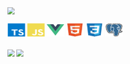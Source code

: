 
<div>
<!--  <img height="180em" src="https://github-readme-stats.vercel.app/api?username=dantelyro&show_icons=true&theme=dracula&include_all_commits=true&count_private=true" /> -->
  <img height="180em" src="https://github-readme-stats.vercel.app/api/top-langs/?username=dantelyro&layout=compact&theme=dracula" />
</div>

<div style="display: inline_block"><br>
<img align="center" alt="dante-Ts" height="30" width="40" src="https://raw.githubusercontent.com/devicons/devicon/master/icons/typescript/typescript-plain.svg">
  <img align="center" alt="dante-Js" height="30" width="40" src="https://raw.githubusercontent.com/devicons/devicon/master/icons/javascript/javascript-plain.svg">
  <img align="center" alt="dante-VueJs" height="30" width="40" src="https://raw.githubusercontent.com/devicons/devicon/master/icons/vuejs/vuejs-original.svg">
  <img align="center" alt="dante-HTML" height="30" width="40" src="https://raw.githubusercontent.com/devicons/devicon/master/icons/html5/html5-original.svg">
  <img align="center" alt="dante-CSS" height="30" width="40" src="https://raw.githubusercontent.com/devicons/devicon/master/icons/css3/css3-original.svg">
 <!-- <img align="center" alt="dante-Sequelize" height="30" width="40" src="https://raw.githubusercontent.com/devicons/devicon/master/icons/sequelize/sequelize-original.svg"> -->
  <img align="center" alt="dante-Python" height="30" width="40" src="https://raw.githubusercontent.com/devicons/devicon/master/icons/postgresql/postgresql-original.svg">
</div>

##

<div>
  <a href = "mailto:angelogabryel85@gmail.com"><img src="https://img.shields.io/badge/-Gmail-%23333?style=for-the-badge&logo=gmail&logoColor=white" target="_blank"></a>
  <a href="https://www.linkedin.com/in/gabryel-lyro-5a172a166/" target="_blank"><img src="https://img.shields.io/badge/-LinkedIn-%230077B5?style=for-the-badge&logo=linkedin&logoColor=white" target="_blank"></a> 
 </div>
